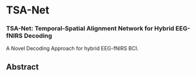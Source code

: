 # TSA-Net

### TSA-Net: Temporal-Spatial Alignment Network for Hybrid EEG-fNIRS Decoding

A Novel Decoding Approach for hybrid EEG-fNIRS BCI.

## Abstract



